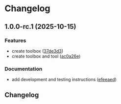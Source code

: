 # Changelog

## 1.0.0-rc.1 (2025-10-15)


### Features

* create toolbox ([37de3d3](https://github.com/agrc/metes-without-bounds/commit/37de3d3bc6aa4dfbf348290c67d61d5e63ccc50f))
* create toolbox and tool ([ac0a26e](https://github.com/agrc/metes-without-bounds/commit/ac0a26e39895d8c01dbe825984fb0afbd09682f5))


### Documentation

* add development and testing instructions ([efeeaed](https://github.com/agrc/metes-without-bounds/commit/efeeaedc069f8a31aeb501bf5059f51a6678e165))

## Changelog

